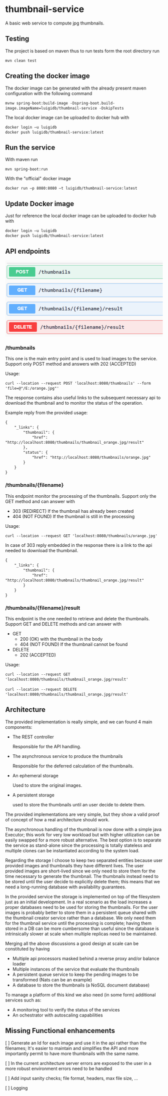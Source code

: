 # thumbnail-service
A basic web service to compute jpg thumbnails.     

## Testing
    
The project is based on maven thus to run tests form the root directory run 

    mvn clean test

## Creating the docker image
The docker image can be generated with the already present maven configuration with the following command

    mvnw spring-boot:build-image -Dspring-boot.build-image.imageName=luigidb/thumbnail-service -DskipTests

The local docker image can be uploaded to docker hub with

    docker login –u luigidb
    docker push luigidb/thumbnail-service:latest

## Run the service
With maven run 

    mvn spring-boot:run

With the "official" docker image   

    docker run –p 8080:8080 –t luigidb/thumbnail-service:latest

## Update Docker image  

Just for reference the local docker image can be uploaded to docker hub with  
    
    docker login –u luigidb
    docker push luigidb/thumbnail-service:latest

## API endpoints

![enpoints](apiEndpoint.png)

### /thumbnails
This one is the main entry point and is used to load images to the service.
Support only POST method and answers with 202 (ACCEPTED) 

Usage:

    curl --location --request POST 'localhost:8080/thumbnails' --form 'file=@"/E:/orange.jpg"'

The response contains also useful links to the subsequent necessary api to download the thumbnail and to monitor 
the status of the operation.

Example reply from the provided usage:
```
{
    "_links": {
        "thumbnail": {
            "href": "http://localhost:8080/thumbnails/thumbnail_orange.jpg/result"
        },
        "status": {
            "href": "http://localhost:8080/thumbnails/orange.jpg"
        }
    }
}
```
### /thumbnails/{filename}
This endpoint monitor the processing of the thumbnails. 
Support only the GET method and can answer with 
* 303 (REDIRECT) If the thumbnail has already been created 
* 404 (NOT FOUND) If the thumbnail is still in the processing

Usage:

    curl --location --request GET 'localhost:8080/thumbnails/orange.jpg'

In case of 303 reply embedded in the response there is a link to the api needed to download the thumbnail.
```
{
    "_links": {
        "thumbnail": {
            "href": "http://localhost:8080/thumbnails/thumbnail_orange.jpg/result"
        }
    }
}
```

### /thumbnails/{filename}/result
This endpoint is the one needed to retrieve and delete the thumbnails.
Support GET and DELETE methods and can answer with
* GET 
  * 200 (OK) with the thumbnail in the body 
  * 404 (NOT FOUND) If the thumbnail cannot be found
* DELETE 
  * 202 (ACCEPTED)

Usage:

    curl --location --request GET 'localhost:8080/thumbnails/thumbnail_orange.jpg/result'

    curl --location --request DELETE 'localhost:8080/thumbnails/thumbnail_orange.jpg/result'

## Architecture
The provided implementation is really simple, and  we can found 4 main components:
* The REST controller
  
  Responsible for the API handling.
* The asynchronous service to produce the thumbnails
  
  Responsible for the deferred calculation of the thumbnails. 
* An ephemeral storage 
  
  Used to store the original images. 
* A persistent storage 

  used to store the thumbnails until an user decide to delete them.

The provided implementations are very simple, but they show a valid proof of concept of how a real architecture should work. 

The asynchronous handling of the thumbnail is now done with a simple java Executor; this work for very low workload but 
with higher utilization can be easily swapped for a more robust alternative. The best option is to separate the service as 
stand-alone since the processing is totally stateless and multiple clones can be instantiated according to the system load.

Regarding the storage I choose to keep two separated entities because user provided images and thumbnails they have 
different lives. The user provided images are short-lived since we only need to store them for the time necessary to 
generate the thumbnail. The thumbnails instead need to be stored until the user decide to explicitly delete them; this 
means that we need a long-running database with availability guarantees.  

In the provided service the storage is implemented on top of the filesystem just as an initial development. In a real 
scenario as the load increases a proper databases need to be used for storing the thumbnails. For the user images 
is probably better to store them in a persistent queue shared with the thumbnail creator service rather than a database. 
We only need them for the thumbnail service until the processing is complete; having them stored in a DB can be more 
cumbersome than useful since the database is intrinsically slower at scale when multiple replicas need to be 
maintained. 

Merging all the above discussions a good design at scale can be constituted by having 
* Multiple api processors masked behind a reverse proxy and/or balance loader
* Multiple instances of the service that evaluate the thumbnails 
* A persistent queue service to keep the pending images to be transformed (Nats can be an example)
* A database to store the thumbnails (a NoSQL document database)  

To manage a platform of this kind we also need (in some form) additional services such as: 
* A monitoring tool to verify the status of the services
* An ochestrator with autoscaling capabilities

## Missing Functional enhancements
[ ] Generate an Id for each image and use it in the api rather than the filenames; It's easier to maintain and simplifies 
the API and more importantly permit to have more thumbnails with the same name.

[ ] In the current architecture server errors are exposed to the user in a more robust environment errors need to be handled

[ ] Add input sanity checks; file format, headers, max file size, ...

[ ] Logging